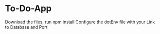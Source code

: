# To-Do-App
Download the files, run npm install 
Configure the dotEnv file with your Link to Database and Port

